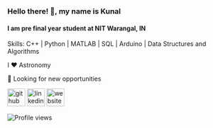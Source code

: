 ### Hello there! 👋, my name is Kunal
#### I am pre final year student at NIT Warangal, IN

Skills: C++ | Python | MATLAB | SQL | Arduino | Data Structures and Algorithms

I ❤️ Astronomy

💼 Looking for new opportunities 

[<img src='https://cdn.jsdelivr.net/npm/simple-icons@3.0.1/icons/github.svg' alt='github' height='40'>](https://github.com/ksh168)  [<img src='https://cdn.jsdelivr.net/npm/simple-icons@3.0.1/icons/linkedin.svg' alt='linkedin' height='40'>](https://www.linkedin.com/in/kunalsharma99/)  [<img src='https://cdn.jsdelivr.net/npm/simple-icons@3.0.1/icons/icloud.svg' alt='website' height='40'>](ksh168.github.io)  

![Profile views](https://gpvc.arturio.dev/ksh168)  
